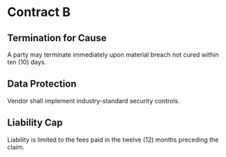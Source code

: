 # Contract B

## Termination for Cause
A party may terminate immediately upon material breach not cured within ten (10) days.

## Data Protection
Vendor shall implement industry-standard security controls.

## Liability Cap
Liability is limited to the fees paid in the twelve (12) months preceding the claim.
